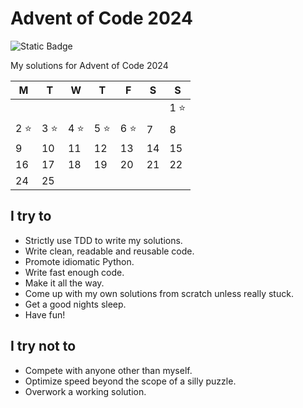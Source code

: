 # Advent of Code 2024
![Static Badge](https://img.shields.io/badge/AoC-12-009900?style=for-the-badge&logo=adventofcode&labelColor=black&link=https%3A%2F%2Fadventofcode.com%2F)

My solutions for Advent of Code 2024

| M | T | W | T | F | S | S |
|---|---|---|---|---|---|---|
|   |   |   |   |   |   | 1 ⭐ |
| 2 ⭐ | 3 ⭐ | 4 ⭐ | 5 ⭐ | 6 ⭐ | 7 | 8 |
| 9 | 10 | 11 | 12 | 13 | 14 | 15 |
| 16 | 17 | 18 | 19 | 20 | 21 | 22 |
| 24 | 25 |  |  |  |  |  |

 

## I try to
- Strictly use TDD to write my solutions.
- Write clean, readable and reusable code.
- Promote idiomatic Python.
- Write fast enough code.
- Make it all the way.
- Come up with my own solutions from scratch unless really stuck.
- Get a good nights sleep.
- Have fun!

## I try not to
- Compete with anyone other than myself.
- Optimize speed beyond the scope of a silly puzzle.
- Overwork a working solution.

